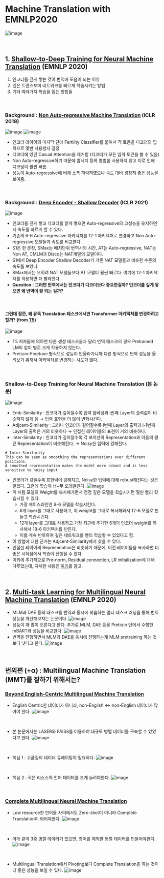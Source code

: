# Machine Translation with EMNLP2020
![image](https://user-images.githubusercontent.com/38183241/100951475-f725ba00-3551-11eb-8d9d-c79d832bf33b.png)
<br><br><br>

## 1. [Shallow-to-Deep Training for Neural Machine Translation](https://arxiv.org/abs/2010.03737) (EMNLP 2020)
1. 인코더를 깊게 쌓는 것이 번역에 도움이 되는 이유
2. 깊은 트랜스포머 네트워크를 빠르게 학습시키는 방법
3. 기타 여러가지 학습을 돕는 방법들
<br><br><br>

### Background : [Non Auto-regressive Machine Translation](https://arxiv.org/abs/1711.02281) (ICLR 2018)
![image](https://user-images.githubusercontent.com/38183241/100951460-eecd7f00-3551-11eb-8e7d-07d4f0e97f2b.png)
![image](https://user-images.githubusercontent.com/38183241/100952560-1e7d8680-3554-11eb-9919-ae05ed79172c.png)
- 인코더 레이어의 마지막 단에 Fertility Classifier를 붙여서 각 토큰을 디코더의 입력으로 몇번 사용할지 결정
- 디코더에 있던 Casual Attention을 제거함 (디코더가 모든 입력 토큰을 볼 수 있음)
- Non Auto-regressive하기 때문에 빔서치 등의 방법을 사용하지 않고 이로 인해 디코딩이 훨씬 빠름.
- 성능이 Auto-regressive에 비해 소폭 하락하였으나 속도 대비 굉장히 좋은 성능을 보여줌.
<br><br><br>

### Background : [Deep Encoder - Shallow Decoder](https://arxiv.org/abs/2006.10369) (ICLR 2021)
![image](https://user-images.githubusercontent.com/38183241/100952321-b038c400-3553-11eb-85d1-9da7512a2ba5.png)
- 인코더를 깊게 쌓고 디코더를 얕게 쌓으면 Auto-regressive의 고성능을 유지하면서 속도를 빠르게 할 수 있다.
- 기존의 6-6 Auto-regressive 아키텍처를 12-1 아키텍처로 변경하고 Non Auto-regressive 모델들과 속도를 비교한다.
- S1은 한 문장, SMax는 배치단위 번역시의 시간, AT는 Auto-regressive, NAT는 Non AT, CMLM과 Disco는 NAT계열의 모델이다.
- S1에서 Deep Encoder Shallow Decoder가 기존 NAT 모델들과 비슷한 수준의 속도를 보였다.
- SMax에서는 오히려 NAT 모델들보다 AT 모델이 훨씬 빠르다. 여기에 12-1 아키텍처를 적용하면 더 빨라진다.
- **Question : 그러면 번역에서는 인코더가 디코더보다 중요한걸까? 인코더를 깊게 쌓으면 왜 번역이 잘 되는 걸까?**
<br><br><br>

#### 그런데 잠깐, 왜 유독 Translation 태스크에서만 Transformer 아키텍처를 변경하려고 할까? (from [T5](https://arxiv.org/abs/1910.10683))
![image](https://user-images.githubusercontent.com/38183241/100953463-f98a1300-3555-11eb-91a4-104c2d486e0d.png)
- T5 저자들에 의하면 다른 생성 태스크들과 달리 번역 태스크의 경우 Pretrained LM의 힘이 별로 크게 작용하지 않는다.
- Pretrain-Finetune 방식으로 성능이 안올라가니까 다른 방식으로 번역 성능을 올려보기 위해서 아키텍처를 변경하는 시도가 많다.
<br><br><br>

### Shallow-to-Deep Training for Neural Machine Translation (본 논문)
![image](https://user-images.githubusercontent.com/38183241/100953327-b7f96800-3555-11eb-80d2-77d34c18dac9.png)
- Emb-Similarity : 인코더가 깊어질수록 입력 임베딩과 i번째 Layer의 출력값이 비슷하지 않게 됨 → 입력 표현을 더 많이 변화시킨다.
- Adjcent-Similarity : 그러나 인코더가 깊어질수록 i번째 Layer의 출력과 i-1번째 Layer의 출력은 거의 비슷하다 → 인접한 레이어들의 표현이 거의 비슷하다.
- Inter-Similarity : 인코더가 깊어질수록 각 포지션의 Representation과 이들의 평균 Representation이 비슷해진다. → Noisy한 입력에 강해진다.
```
# Inter-Similarity
This can be seen as smoothing the representations over different positions. 
A smoothed representation makes the model more robust and is less sensitive to noisy input
```
- 인코더가 깊을수록 표현력이 강해지고, Noisy한 입력에 대해 robust해진다는 것은 알겠다. 그런데 학습이 너~무 오래걸린다.
![image](https://user-images.githubusercontent.com/38183241/100954490-fe4fc680-3557-11eb-8993-8a66c17fb73f.png)
- 위 처럼 모델의 Weight를 복사해가면서 점점 깊은 모델을 학습시키면 훨씬 빨리 학습시킬 수 있다.
  - 가장 베이스라인인 6-6 모델을 학습시킨다.
  - 6개 layer를 그대로 사용하고, 이 weight를 그대로 복사해와서 12-6 모델로 만들고 학습시킨다.
  - 12개 layer를 그대로 사용하고 가장 최근에 추가한 6개의 인코더 weight를 복사해서 18-6 아키텍처를 만든다.
  - 이를 계속 반복하여 깊은 네트워크를 빨리 학습할 수 있었다고 함.
- 이 방법에 대한 근거는 Adjcent-Similarity에서 찾을 수 있다. 
- 인접한 레이어의 Represenation은 비슷하기 때문에, 이전 레이어들을 복사하면 더 좋은 시작점에서 학습이 진행될 수 있다.
- 이외에 추가적으로 Pre-norm, Residual connection, LR initialization에 대해 다루었는데, 자세한 내용은 [여기](https://arxiv.org/pdf/2010.03737.pdf)를 참고.
<br><br><br>

## 2. [Multi-task Learning for Multilingual Neural Machine Translation](https://arxiv.org/abs/2010.02523) (EMNLP 2020)
- MLM과 DAE 등의 태스크를 번역과 동시에 학습하는 멀티 태스크 러닝을 통해 번역 성능을 개선해보자는 논문이다.
![image](https://user-images.githubusercontent.com/38183241/100960829-6d331c80-3564-11eb-8c95-0553a40616eb.png)
- 성능이 꽤 많이 오른다고 한다. 추가로 MLM, DAE 등울 Pretrain 단에서 수행한 mBART와 성능을 비교한다.
![image](https://user-images.githubusercontent.com/38183241/100961203-43c6c080-3565-11eb-8b4f-bf34086949df.png)
- 번역을 진행하면서 MLM과 DAE를 동시에 진행하는게 MLM pretraining 하는 것 보다 낫다고 한다.
![image](https://user-images.githubusercontent.com/38183241/100961301-74a6f580-3565-11eb-9181-cd6efc511778.png)
<br><br><br>

## 번외편 (+α) : Multilingual Machine Translation (MMT)를 잘하기 위해서는?
### [Beyond English-Centric Multilingual Machine Translation](https://arxiv.org/abs/2010.11125)
- English Centric한 데이터가 아니라, non-English ↔ non-English 데이터가 많아야 한다.
![image](https://user-images.githubusercontent.com/38183241/100961723-48d83f80-3566-11eb-8734-9c9b4e4e5d60.png)
<br>

- 본 논문에서는 LASER와 FAISS를 이용하여 대규모 병렬 데이터를 구축할 수 있었다고 한다.
![image](https://user-images.githubusercontent.com/38183241/100961835-7f15bf00-3566-11eb-954a-c53cb07bdfde.png)
<br>

- 핵심 1 : 고품질의 데이터 큐레이팅이 필요하다.
![image](https://user-images.githubusercontent.com/38183241/100962131-1844d580-3567-11eb-81a7-19878b8fd522.png)
<br>

- 핵심 2 : 적은 리소스의 언어 데이터를 크게 늘려야한다.
![image](https://user-images.githubusercontent.com/38183241/100962182-33afe080-3567-11eb-9895-de0203307379.png)
<br><br><br>

### [Complete Multilingual Neural Machine Translation](https://arxiv.org/abs/2010.10239)
- Low resource한 언어들 사이에서도 Zero-shot이 아니라 Complete Translation이 되어야한다.
![image](https://user-images.githubusercontent.com/38183241/100962469-b2a51900-3567-11eb-9492-c23e8f9d4651.png)
<br>

- 아래 같이 3중 병렬 데이터가 있으면, 영어를 제외한 병렬 데이터를 만들어야한다.
![image](https://user-images.githubusercontent.com/38183241/100962571-e7b16b80-3567-11eb-83b8-1049fced8d08.png)
<br>

- Multilingual Translation에서 Pivoting보다 Complete Translation을 하는 것이 더 좋은 성능을 보일 수 있다.
![image](https://user-images.githubusercontent.com/38183241/100962750-4a0a6c00-3568-11eb-8f4a-a75f281f88ea.png)
